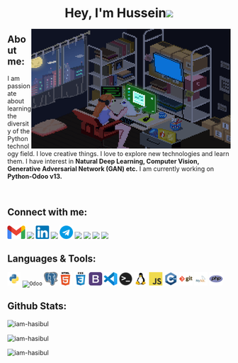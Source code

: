 <!-- Greeting -->
<div align="center">
   <h1>Hey, I'm Hussein<img src="https://media.giphy.com/media/hvRJCLFzcasrR4ia7z/giphy.gif" width="25px"></h1>
</div>

<img align="right" height="270px" width="450px" alt="GIF" src="assets/code.gif" />


<!-- About -->
<div align="left">
   <h2>About me:</h2>
   <p>I am passionate about learning the diversity of the Python technology field. I love creative things. I love to explore new technologies and learn them. I have interest in <b>Natural Deep Learning, Computer Vision, Generative Adversarial Network (GAN) etc.</b> I am currently working on <b>Python-Odoo v13.</b></p>
</div>

<br>

<!-- Social Platforms -->
<div>
   <h2>Connect with me:</h2>
   <code><a href="mailto:it.hhs19@gmail.com" target="#"><img height="30" src="assets/gmail.png"></a></code>
   <code><a href="https://www.facebook.com/iam.hasibul" target="#"><img height="30" src="assets/facebook.svg"></a></code>
   <code><a href="https://www.linkedin.com/in/iam-hasibul" target="#"><img height="30" src="assets/linkedin.svg"></a></code>
   <code><a href="https://www.hackerrank.com/iam_hasibul" target="#"><img height="30" src="assets/hackerrank.svg"></a></code>
   <code><a href="http://t.me/iam_hasibul" target="#"><img height="30" src="assets/telegram.svg"></a></code>
   <code><a href="https://www.behance.net/iam_hasibul" target="#"><img height="30" src="assets/behance.svg"></a></code>
   <code><a href="https://dribbble.com/iam_hasibul" target="#"><img height="30" src="assets/dribbble.svg"></a></code>
   <code><a href="https://www.instagram.com/iam.hasibul" target="#"><img height="30" src="assets/instagram.svg"></a></code>
   <code><a href="https://twitter.com/iam_hasibul" target="#"><img height="30" src="assets/twitter.svg"></a></code>
</div>

<!-- Languages & Tools -->
<div>
   <h2>Languages & Tools:</h2>
   <code><img height="30" src="https://raw.githubusercontent.com/github/explore/80688e429a7d4ef2fca1e82350fe8e3517d3494d/topics/python/python.png" alt="Python"></code>
   <code><img height="30" src="assets/odoo.png" alt="Odoo"></code>
   <code><img height="30" src="https://raw.githubusercontent.com/github/explore/80688e429a7d4ef2fca1e82350fe8e3517d3494d/topics/postgresql/postgresql.png" alt="PostgreSQL"></code>
   <code><img height="30" src="https://raw.githubusercontent.com/github/explore/80688e429a7d4ef2fca1e82350fe8e3517d3494d/topics/html/html.png" alt="HTML"></code>
   <code><img height="30" src="https://raw.githubusercontent.com/github/explore/80688e429a7d4ef2fca1e82350fe8e3517d3494d/topics/css/css.png" alt="CSS"></code>
   <code><img height="30" src="https://raw.githubusercontent.com/github/explore/80688e429a7d4ef2fca1e82350fe8e3517d3494d/topics/bootstrap/bootstrap.png" alt="Bootstrap"></code>
   <code><img height="30" src="https://raw.githubusercontent.com/github/explore/80688e429a7d4ef2fca1e82350fe8e3517d3494d/topics/visual-studio-code/visual-studio-code.png" alt="Visual Studio Code"></code>
   <code><img height="30" src="https://raw.githubusercontent.com/github/explore/80688e429a7d4ef2fca1e82350fe8e3517d3494d/topics/terminal/terminal.png" alt="Terminal"></code>
   <code><img height="30" src="https://raw.githubusercontent.com/github/explore/80688e429a7d4ef2fca1e82350fe8e3517d3494d/topics/linux/linux.png" alt="Linux"></code>
   <code><img height="30" src="https://raw.githubusercontent.com/github/explore/80688e429a7d4ef2fca1e82350fe8e3517d3494d/topics/javascript/javascript.png" alt="Javascript"></code>
   <code><img height="30" src="https://raw.githubusercontent.com/github/explore/80688e429a7d4ef2fca1e82350fe8e3517d3494d/topics/cpp/cpp.png" alt="C++"></code>
   <code><img height="30" src="https://raw.githubusercontent.com/github/explore/80688e429a7d4ef2fca1e82350fe8e3517d3494d/topics/git/git.png" alt="Git"></code>
   <code><img height="30" src="https://raw.githubusercontent.com/github/explore/80688e429a7d4ef2fca1e82350fe8e3517d3494d/topics/mysql/mysql.png" alt="MySQL"></code>
   <code><img height="30" src="https://raw.githubusercontent.com/github/explore/80688e429a7d4ef2fca1e82350fe8e3517d3494d/topics/php/php.png" alt="Php"></code>
</div>

<!-- Github Statistics -->
<div>  
   <h2>Github Stats:</h2>
   <!-- Github Readme Streak Stats Credit: https://github.com/DenverCoder1/github-readme-streak-stats -->
   <p><img align="center" src="https://github-readme-streak-stats.herokuapp.com/?user=iam-hasibul&" alt="iam-hasibul" /></p>
   
   <!-- Github Readme Stats Credit: https://github.com/anuraghazra/github-readme-stats -->
   <p><img align="center" src="https://github-readme-stats.vercel.app/api?username=iam-hasibul&show_icons=true&locale=en" alt="iam-hasibul" /></p>
   <p><img align="center" src="https://github-readme-stats.vercel.app/api/top-langs?username=iam-hasibul&show_icons=true&locale=en&layout=compact" alt="iam-hasibul" /></p>   

</div>


